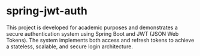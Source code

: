 # spring-jwt-auth
This project is developed for academic purposes and demonstrates a secure authentication system using Spring Boot and JWT (JSON Web Tokens). The system implements both access and refresh tokens to achieve a stateless, scalable, and secure login architecture.
